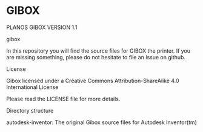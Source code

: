 # GIBOX
PLANOS GIBOX VERSION 1.1

gibox

In this repository you will find the source files for GIBOX the printer. If you are missing something, please do not hesitate to file an issue on github.

License

Gibox licensed under a Creative Commons Attribution-ShareAlike 4.0 International License

Please read the LICENSE file for more details.

Directory structure

autodesk-inventor: The original Gibox source files for Autodesk Inventor(tm) 



